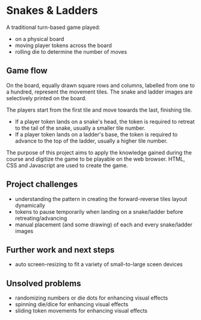 # Snakes & Ladders

A traditional turn-based game played:
- on a physical board
- moving player tokens across the board
- rolling die to determine the number of moves

## Game flow
On the board, equally drawn square rows and columns, labelled from one to a hundred, represent the movement tiles.
The snake and ladder images are selectively printed on the board.

The players start from the first tile and move towards the last, finishing tile.
- If a player token lands on a snake's head, the token is required to retreat to the tail of the snake, usually a smaller tile number.
- If a player token lands on a ladder's base, the token is required to advance to the top of the ladder, usually a higher tile number.

The purpose of this project aims to apply the knowledge gained during the course and digitize the game to be playable on the web browser.
HTML, CSS and Javascript are used to create the game.

## Project challenges
- understanding the pattern in creating the forward-reverse tiles layout dynamically
- tokens to pause temporarily when landing on a snake/ladder before retreating/advancing
- manual placement (and some drawing) of each and every snake/ladder images

## Further work and next steps
- auto screen-resizing to fit a variety of small-to-large sceen devices

## Unsolved problems
- randomizing numbers or die dots for enhancing visual effects
- spinning die/dice for enhancing visual effects
- sliding token movements for enhancing visual effects
